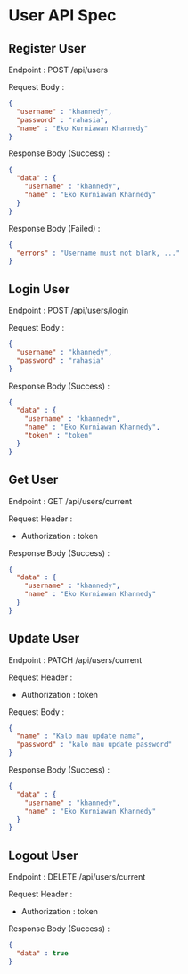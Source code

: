 # User API Spec

## Register User

Endpoint : POST /api/users

Request Body :

```json
{
  "username" : "khannedy",
  "password" : "rahasia",
  "name" : "Eko Kurniawan Khannedy"
}
```

Response Body (Success) : 

```json
{
  "data" : {
    "username" : "khannedy",
    "name" : "Eko Kurniawan Khannedy"
  }
}
```

Response Body (Failed) :

```json
{
  "errors" : "Username must not blank, ..."
}
```

## Login User

Endpoint : POST /api/users/login

Request Body : 

```json
{
  "username" : "khannedy",
  "password" : "rahasia"
}
```

Response Body (Success) :

```json
{
  "data" : {
    "username" : "khannedy",
    "name" : "Eko Kurniawan Khannedy",
    "token" : "token"
  }
}
```

## Get User

Endpoint : GET /api/users/current

Request Header :
- Authorization : token

Response Body (Success) :

```json
{
  "data" : {
    "username" : "khannedy",
    "name" : "Eko Kurniawan Khannedy"
  }
}
```

## Update User

Endpoint : PATCH /api/users/current

Request Header :
- Authorization : token

Request Body :

```json
{
  "name" : "Kalo mau update nama",
  "password" : "kalo mau update password"
}
```

Response Body (Success) :

```json
{
  "data" : {
    "username" : "khannedy",
    "name" : "Eko Kurniawan Khannedy"
  }
}
```

## Logout User

Endpoint : DELETE /api/users/current

Request Header :
- Authorization : token

Response Body (Success) :

```json
{
  "data" : true
}
```